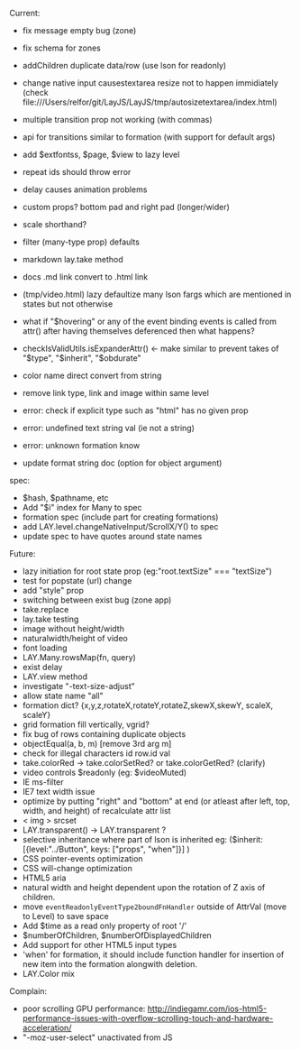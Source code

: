 
Current:
  - fix message empty bug (zone)
  - fix schema for zones


  - addChildren duplicate data/row (use lson for readonly)

  - change native input causestextarea resize not to happen immidiately (check file:///Users/relfor/git/LayJS/LayJS/tmp/autosizetextarea/index.html)
  - multiple transition prop not working (with commas)
  - api for transitions similar to formation (with support for default args)
  - add $extfontss, $page, $view to lazy level
  - repeat ids should throw error
  - delay causes animation problems
  - custom props? bottom pad and right pad (longer/wider)
  - scale shorthand?
  - filter (many-type prop) defaults
  - markdown lay.take method
  - docs .md link convert to .html link
  - (tmp/video.html) lazy defaultize many lson fargs which are mentioned in states but not otherwise
  - what if "$hovering" or any of the event binding events
    is called from attr() after having themselves deferenced
    then what happens?
  - checkIsValidUtils.isExpanderAttr() <- make similar to prevent takes of "$type", "$inherit", "$obdurate"
  - color name direct convert from string
  - remove link type, link and image within same level
  - error: check if explicit type such as "html" has no given prop
  - error: undefined text string val (ie not a string)
  - error: unknown formation know
  - update format string doc (option for object argument)

  spec:
  - $hash, $pathname, etc
  - Add "$i" index for Many to spec
  - formation spec (include part for creating formations)
  - add LAY.level.changeNativeInput/ScrollX/Y() to spec
  - update spec to have quotes around state names

Future:
  - lazy initiation for root state prop
    (eg:"root.textSize" === "textSize")
  - test for popstate (url) change
  - add "style" prop
  - switching between exist bug (zone app)
  - take.replace
  - lay.take testing
  - image without height/width
  - naturalwidth/height of video
  - font loading
  - LAY.Many.rowsMap(fn, query)
  - exist delay
  - LAY.view method
  - investigate "-text-size-adjust"
  - allow state name "all"
  - formation dict? {x,y,z,rotateX,rotateY,rotateZ,skewX,skewY, scaleX, scaleY}
  - grid formation fill vertically, vgrid?
  - fix bug of rows containing duplicate objects
  - objectEqual(a, b, m) [remove 3rd arg m]
  - check for illegal characters id row.id val
  - take.colorRed -> take.colorSetRed? or take.colorGetRed? (clarify)
  - video controls $readonly (eg: $videoMuted)
  - IE ms-filter
  - IE7 text width issue
  - optimize by putting "right" and "bottom" at end (or atleast after left, top, width, and height) of recalculate attr list
  - < img > srcset
  - LAY.transparent() -> LAY.transparent ?
  - selective inheritance where part of lson is inherited
    eg: ($inherit: [{level:"../Button", keys: ["props", "when"]}] )
  - CSS pointer-events optimization
  - CSS will-change optimization
  - HTML5 aria
  - natural width and height dependent upon the rotation of Z axis of children.
  - move `eventReadonlyEventType2boundFnHandler` outside of AttrVal (move to Level) to save space
  - Add $time as a read only property of root '/'
  - $numberOfChildren, $numberOfDisplayedChildren
  - Add support for other HTML5 input types
  - 'when' for formation, it should include function handler for insertion of new item into the formation alongwith deletion.
  - LAY.Color mix


Complain:
  - poor scrolling GPU performance: http://indiegamr.com/ios-html5-performance-issues-with-overflow-scrolling-touch-and-hardware-acceleration/
  - "-moz-user-select" unactivated from JS
